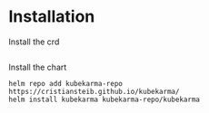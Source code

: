 # Installation


Install the crd

```

```

Install the chart
```
helm repo add kubekarma-repo https://cristiansteib.github.io/kubekarma/
helm install kubekarma kubekarma-repo/kubekarma
```